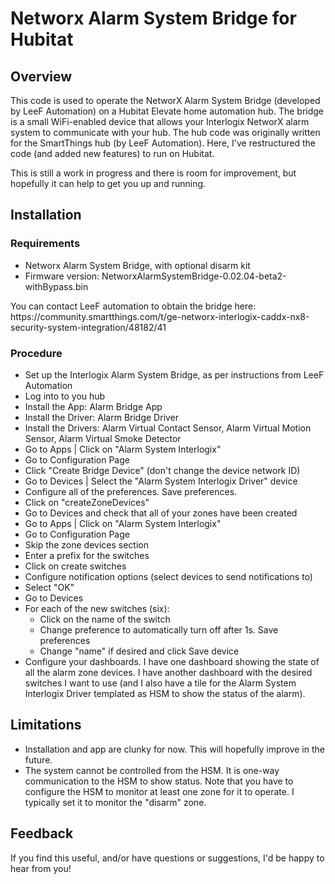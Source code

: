 <h1>Networx Alarm System Bridge for Hubitat</h1>
<h2>Overview</h2>
<p> This code is used to operate the NetworX Alarm System Bridge (developed by LeeF Automation) on a Hubitat Elevate home automation hub. The bridge is a small WiFi-enabled device that allows your Interlogix NetworX alarm system to communicate with your hub. The hub code was originally written for the SmartThings hub (by LeeF Automation). Here, I've restructured the code (and added new features) to run on Hubitat. <p> This is still a work in progress and there is room for improvement, but hopefully it can help to get you up and running.
<h2>Installation</h2>
<h3>Requirements</h3>
<ul>
<li>Networx Alarm System Bridge, with optional disarm kit
<li>Firmware version: NetworxAlarmSystemBridge-0.02.04-beta2-withBypass.bin
</ul>
<p>You can contact LeeF automation to obtain the bridge here: https://community.smartthings.com/t/ge-networx-interlogix-caddx-nx8-security-system-integration/48182/41
<h3>Procedure</h3>
<ul>
<li> Set up the Interlogix Alarm System Bridge, as per instructions from LeeF Automation
<li> Log into to you hub
<li> Install the App: Alarm Bridge App
<li> Install the Driver: Alarm Bridge Driver
<li> Install the Drivers: Alarm Virtual Contact Sensor, Alarm Virtual Motion Sensor, Alarm Virtual Smoke Detector
<li> Go to Apps | Click on "Alarm System Interlogix"
<li> Go to Configuration Page
<li> Click "Create Bridge Device" (don't change the device network ID)
<li> Go to Devices | Select the "Alarm System Interlogix Driver" device
<li> Configure all of the preferences. Save preferences.
<li> Click on "createZoneDevices"
<li> Go to Devices and check that all of your zones have been created
<li> Go to Apps | Click on "Alarm System Interlogix"
<li> Go to Configuration Page
<li> Skip the zone devices section
<li> Enter a prefix for the switches
<li> Click on create switches
<li> Configure notification options (select devices to send notifications to)
<li> Select "OK"
<li> Go to Devices
<li> For each of the new switches (six):
<ul>
<li> Click on the name of the switch
<li> Change preference to automatically turn off after 1s. Save preferences
<li> Change "name" if desired and click Save device
</ul>
<li> Configure your dashboards.  I have one dashboard showing the state of all the alarm zone devices. I have another dashboard with the desired switches I want to use (and I also have a tile for the Alarm System Interlogix Driver templated as HSM to show the status of the alarm).
</ul>
<h2>Limitations</h2>
<ul>
<li>Installation and app are clunky for now. This will hopefully improve in the future.
<li>The system cannot be controlled from the HSM.  It is one-way communication to the HSM to show status.  Note that you have to configure the HSM to monitor at least one zone for it to operate. I typically set it to monitor the "disarm" zone.
</ul>
<h2>Feedback</h2>
If you find this useful, and/or have questions or suggestions, I'd be happy to hear from you!
